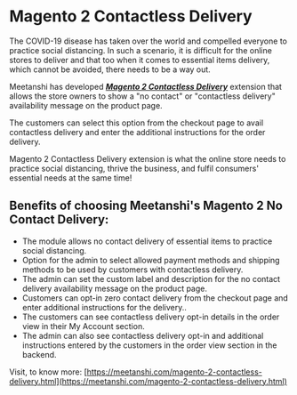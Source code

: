 # Magento 2 Contactless Delivery

The COVID-19 disease has taken over the world and compelled everyone to practice social distancing. In such a scenario, it is difficult for the online stores to deliver and that too when it comes to essential items delivery, which cannot be avoided, there needs to be a way out.

Meetanshi has developed [***Magento 2 Contactless Delivery***](https://meetanshi.com/magento-2-contactless-delivery.html) extension that allows the store owners to show a "no contact" or "contactless delivery" availability message on the product page.

The customers can select this option from the checkout page to avail contactless delivery and enter the additional instructions for the order delivery. 

Magento 2 Contactless Delivery extension is what the online store needs to practice social distancing, thrive the business, and fulfil consumers' essential needs at the same time!

## Benefits of choosing Meetanshi's Magento 2 No Contact Delivery:
* The module allows no contact delivery of essential items to practice social distancing.
* Option for the admin to select allowed payment methods and shipping methods to be used by customers with contactless delivery.
* The admin can set the custom label and description for the no contact delivery availability message on the product page.
* Customers can opt-in zero contact delivery from the checkout page and enter additional instructions for the delivery..
* The customers can see contactless delivery opt-in details in the order view in their My Account section.
* The admin can also see contactless delivery opt-in and additional instructions entered by the customers in the order view section in the backend.

Visit, to know more: [https://meetanshi.com/magento-2-contactless-delivery.html](https://meetanshi.com/magento-2-contactless-delivery.html)
